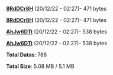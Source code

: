 [**8RdDCr8H**](/data/8RdDCr8H.txt) (20/12/22 - 02:27)- 471 bytes

[**8RdDCr8H**](/data/8RdDCr8H.txt) (20/12/22 - 02:27)- 471 bytes

[**AhJw6DTt**](/data/AhJw6DTt.txt) (20/12/22 - 02:27)- 538 bytes

[**AhJw6DTt**](/data/AhJw6DTt.txt) (20/12/22 - 02:27)- 538 bytes

**Total Datas**: 788

**Total Size**: 5.08 MB / 5.1 MB